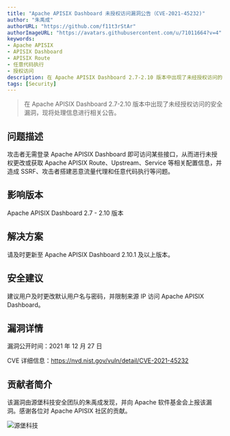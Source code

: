 ```yaml
---
title: "Apache APISIX Dashboard 未授权访问漏洞公告（CVE-2021-45232)"
author: "朱禹成"
authorURL: "https://github.com/f11t3rStAr"
authorImageURL: "https://avatars.githubusercontent.com/u/71011664?v=4"
keywords: 
- Apache APISIX
- APISIX Dashboard
- APISIX Route
- 任意代码执行
- 授权访问
description: 在 Apache APISIX Dashboard 2.7-2.10 版本中出现了未经授权访问的安全漏洞，现将处理信息进行相关公告。
tags: [Security]
---
```


> 在 Apache APISIX Dashboard 2.7-2.10 版本中出现了未经授权访问的安全漏洞，现将处理信息进行相关公告。

<!--truncate-->

## 问题描述

攻击者无需登录 Apache APISIX Dashboard 即可访问某些接口，从而进行未授权更改或获取 Apache APISIX Route、Upstream、Service 等相关配置信息，并造成 SSRF、攻击者搭建恶意流量代理和任意代码执行等问题。

## 影响版本

Apache APISIX Dashboard 2.7 - 2.10 版本

## 解决方案

请及时更新至 Apache APISIX Dashboard 2.10.1 及以上版本。

## 安全建议

建议用户及时更改默认用户名与密码，并限制来源 IP 访问 Apache APISIX Dashboard。

## 漏洞详情

漏洞公开时间：2021 年 12 月 27 日

CVE 详细信息：https://nvd.nist.gov/vuln/detail/CVE-2021-45232

## 贡献者简介

该漏洞由源堡科技安全团队的朱禹成发现，并向 Apache 软件基金会上报该漏洞。感谢各位对 Apache APISIX 社区的贡献。

![源堡科技](https://static.apiseven.com/202108/1640324848257-4978eaac-bfd7-4265-82d2-9c024956b933.png)
